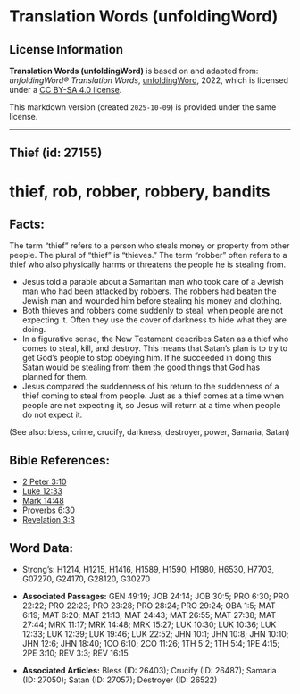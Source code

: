 # Translation Words (unfoldingWord)

## License Information

**Translation Words (unfoldingWord)** is based on and adapted from: _unfoldingWord® Translation Words_, [unfoldingWord](https://unfoldingword.org/utw), 2022, which is licensed under a [CC BY-SA 4.0 license](https://creativecommons.org/licenses/by-sa/4.0/legalcode.en).

This markdown version (created `2025-10-09`) is provided under the same license.



--------------------------------

## Thief (id: 27155)

thief, rob, robber, robbery, bandits
====================================

Facts:
------

The term “thief” refers to a person who steals money or property from other people. The plural of “thief” is “thieves.” The term “robber” often refers to a thief who also physically harms or threatens the people he is stealing from.

* Jesus told a parable about a Samaritan man who took care of a Jewish man who had been attacked by robbers. The robbers had beaten the Jewish man and wounded him before stealing his money and clothing.
* Both thieves and robbers come suddenly to steal, when people are not expecting it. Often they use the cover of darkness to hide what they are doing.
* In a figurative sense, the New Testament describes Satan as a thief who comes to steal, kill, and destroy. This means that Satan’s plan is to try to get God’s people to stop obeying him. If he succeeded in doing this Satan would be stealing from them the good things that God has planned for them.
* Jesus compared the suddenness of his return to the suddenness of a thief coming to steal from people. Just as a thief comes at a time when people are not expecting it, so Jesus will return at a time when people do not expect it.

(See also: bless, crime, crucify, darkness, destroyer, power, Samaria, Satan)

Bible References:
-----------------

* [2 Peter 3:10](https://ref.ly/2Pet3:10)
* [Luke 12:33](https://ref.ly/Luke12:33)
* [Mark 14:48](https://ref.ly/Mark14:48)
* [Proverbs 6:30](https://ref.ly/Prov6:30)
* [Revelation 3:3](https://ref.ly/Rev3:3)

Word Data:
----------

* Strong’s: H1214, H1215, H1416, H1589, H1590, H1980, H6530, H7703, G07270, G24170, G28120, G30270

* **Associated Passages:** GEN 49:19; JOB 24:14; JOB 30:5; PRO 6:30; PRO 22:22; PRO 22:23; PRO 23:28; PRO 28:24; PRO 29:24; OBA 1:5; MAT 6:19; MAT 6:20; MAT 21:13; MAT 24:43; MAT 26:55; MAT 27:38; MAT 27:44; MRK 11:17; MRK 14:48; MRK 15:27; LUK 10:30; LUK 10:36; LUK 12:33; LUK 12:39; LUK 19:46; LUK 22:52; JHN 10:1; JHN 10:8; JHN 10:10; JHN 12:6; JHN 18:40; 1CO 6:10; 2CO 11:26; 1TH 5:2; 1TH 5:4; 1PE 4:15; 2PE 3:10; REV 3:3; REV 16:15
* **Associated Articles:** Bless (ID: 26403); Crucify (ID: 26487); Samaria (ID: 27050); Satan (ID: 27057); Destroyer (ID: 26522)

